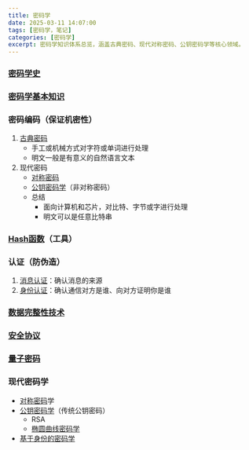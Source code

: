 ```yaml
---
title: 密码学
date: 2025-03-11 14:07:00
tags: [密码学，笔记]
categories: [密码学]
excerpt: 密码学知识体系总览，涵盖古典密码、现代对称密码、公钥密码学等核心领域。
---
```

### [密码学史](./密码学史/)
### [密码学基本知识](./密码学基本知识/)
### 密码编码（保证机密性）
1. [古典密码](./古典密码/)
   * 手工或机械方式对字符或单词进行处理
   * 明文一般是有意义的自然语言文本
2. 现代密码
   * [对称密码](./对称密码/)
   * [公钥密码学](./公钥密码学/)（非对称密码）
   * 总结
     * 面向计算机和芯片，对比特、字节或字进行处理
     * 明文可以是任意比特串
### [Hash函数](./Hash函数/)（工具）
### 认证（防伪造）
1. [消息认证](./消息认证/)：确认消息的来源
2. [身份认证](./身份认证/)：确认通信对方是谁、向对方证明你是谁
### [数据完整性技术](./数据完整性技术/)
### [安全协议](./安全协议/)
### [量子密码](./量子密码/)
### 现代密码学
* [对称密码](./对称密码/)学
* [公钥密码学](./公钥密码学/)（传统公钥密码）
  * RSA
  * [椭圆曲线密码学](./椭圆曲线密码学/)
* [基于身份的密码学](./基于身份的密码学/)

